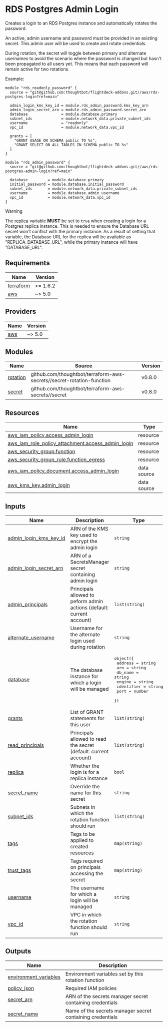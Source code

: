 # RDS Postgres Admin Login

Creates a login to an RDS Postgres instance and automatically rotates the
password.

An active, admin username and password must be provided in an existing secret.
This admin user will be used to create and rotate credentials.

During rotation, the secret will toggle between primary and alternate usernames
to avoid the scenario where the password is changed but hasn't been propagated
to all users yet. This means that each password will remain active for two
rotations.

Example:

```
module "rds_readonly_password" {
  source = "git@github.com:thoughtbot/flightdeck-addons.git//aws/rds-postgres-login?ref=main"

  admin_login_kms_key_id = module.rds_admin_password.kms_key_arn
  admin_login_secret_arn = module.rds_admin_password.secret_arn
  database               = module.database.primary
  subnet_ids             = module.network_data.private_subnet_ids
  username               = "readonly"
  vpc_id                 = module.network_data.vpc_id

  grants = [
    "GRANT USAGE ON SCHEMA public TO %s",
    "GRANT SELECT ON ALL TABLES IN SCHEMA public TO %s"
  ]
}

module "rds_admin_password" {
  source = "git@github.com:thoughtbot/flightdeck-addons.git//aws/rds-postgres-admin-login?ref=main"

  database         = module.database.primary
  initial_password = module.database.initial_password
  subnet_ids       = module.network_data.private_subnet_ids
  username         = module.database.admin_username
  vpc_id           = module.network_data.vpc_id
}
```

> [!WARNING]  
> The [replica](#input\_replica) variable **MUST** be set to `true` when creating a login for a Postgres replica instance. This is needed to ensure the Database URL secret won't conflict with the primary instance. As a result of setting that variable, the Database URL for the replica will be available as "REPLICA_DATABASE_URL", while the primary instance will have "DATABASE_URL".

<!-- BEGIN_TF_DOCS -->
## Requirements

| Name | Version |
|------|---------|
| <a name="requirement_terraform"></a> [terraform](#requirement\_terraform) | >= 1.6.2 |
| <a name="requirement_aws"></a> [aws](#requirement\_aws) | ~> 5.0 |

## Providers

| Name | Version |
|------|---------|
| <a name="provider_aws"></a> [aws](#provider\_aws) | ~> 5.0 |

## Modules

| Name | Source | Version |
|------|--------|---------|
| <a name="module_rotation"></a> [rotation](#module\_rotation) | github.com/thoughtbot/terraform-aws-secrets//secret-rotation-function | v0.8.0 |
| <a name="module_secret"></a> [secret](#module\_secret) | github.com/thoughtbot/terraform-aws-secrets//secret | v0.8.0 |

## Resources

| Name | Type |
|------|------|
| [aws_iam_policy.access_admin_login](https://registry.terraform.io/providers/hashicorp/aws/latest/docs/resources/iam_policy) | resource |
| [aws_iam_role_policy_attachment.access_admin_login](https://registry.terraform.io/providers/hashicorp/aws/latest/docs/resources/iam_role_policy_attachment) | resource |
| [aws_security_group.function](https://registry.terraform.io/providers/hashicorp/aws/latest/docs/resources/security_group) | resource |
| [aws_security_group_rule.function_egress](https://registry.terraform.io/providers/hashicorp/aws/latest/docs/resources/security_group_rule) | resource |
| [aws_iam_policy_document.access_admin_login](https://registry.terraform.io/providers/hashicorp/aws/latest/docs/data-sources/iam_policy_document) | data source |
| [aws_kms_key.admin_login](https://registry.terraform.io/providers/hashicorp/aws/latest/docs/data-sources/kms_key) | data source |

## Inputs

| Name | Description | Type | Default | Required |
|------|-------------|------|---------|:--------:|
| <a name="input_admin_login_kms_key_id"></a> [admin\_login\_kms\_key\_id](#input\_admin\_login\_kms\_key\_id) | ARN of the KMS key used to encrypt the admin login | `string` | n/a | yes |
| <a name="input_admin_login_secret_arn"></a> [admin\_login\_secret\_arn](#input\_admin\_login\_secret\_arn) | ARN of a SecretsManager secret containing admin login | `string` | `null` | no |
| <a name="input_admin_principals"></a> [admin\_principals](#input\_admin\_principals) | Principals allowed to peform admin actions (default: current account) | `list(string)` | `null` | no |
| <a name="input_alternate_username"></a> [alternate\_username](#input\_alternate\_username) | Username for the alternate login used during rotation | `string` | `null` | no |
| <a name="input_database"></a> [database](#input\_database) | The database instance for which a login will be managed | <pre>object({<br>    address    = string<br>    arn        = string<br>    db_name    = string<br>    engine     = string<br>    identifier = string<br>    port       = number<br>  })</pre> | n/a | yes |
| <a name="input_grants"></a> [grants](#input\_grants) | List of GRANT statements for this user | `list(string)` | n/a | yes |
| <a name="input_read_principals"></a> [read\_principals](#input\_read\_principals) | Principals allowed to read the secret (default: current account) | `list(string)` | `null` | no |
| <a name="input_replica"></a> [replica](#input\_replica) | Whether the login is for a replica instance | `bool` | `false` | no |
| <a name="input_secret_name"></a> [secret\_name](#input\_secret\_name) | Override the name for this secret | `string` | `null` | no |
| <a name="input_subnet_ids"></a> [subnet\_ids](#input\_subnet\_ids) | Subnets in which the rotation function should run | `list(string)` | n/a | yes |
| <a name="input_tags"></a> [tags](#input\_tags) | Tags to be applied to created resources | `map(string)` | `{}` | no |
| <a name="input_trust_tags"></a> [trust\_tags](#input\_trust\_tags) | Tags required on principals accessing the secret | `map(string)` | `{}` | no |
| <a name="input_username"></a> [username](#input\_username) | The username for which a login will be managed | `string` | n/a | yes |
| <a name="input_vpc_id"></a> [vpc\_id](#input\_vpc\_id) | VPC in which the rotation function should run | `string` | n/a | yes |

## Outputs

| Name | Description |
|------|-------------|
| <a name="output_environment_variables"></a> [environment\_variables](#output\_environment\_variables) | Environment variables set by this rotation function |
| <a name="output_policy_json"></a> [policy\_json](#output\_policy\_json) | Required IAM policies |
| <a name="output_secret_arn"></a> [secret\_arn](#output\_secret\_arn) | ARN of the secrets manager secret containing credentials |
| <a name="output_secret_name"></a> [secret\_name](#output\_secret\_name) | Name of the secrets manager secret containing credentials |
<!-- END_TF_DOCS -->
